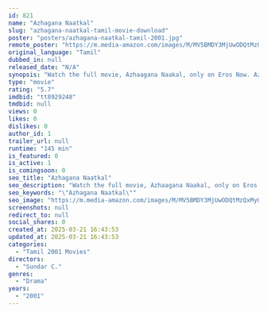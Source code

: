 ```yaml
---
id: 821
name: "Azhagana Naatkal"
slug: "azhagana-naatkal-tamil-movie-download"
poster: "posters/azhagana-naatkal-tamil-2001.jpg"
remote_poster: "https://m.media-amazon.com/images/M/MV5BMDY3MjUwODQtMzQxMy00N2UxLWJjMzItOTM1N2Y3MmIzMTkyXkEyXkFqcGdeQXVyMjA4OTI5NDQ@._V1_SX300.jpg"
original_language: "Tamil"
dubbed_in: null
released_date: "N/A"
synopsis: "Watch the full movie, Azhaagana Naakal, only on Eros Now. Azhaagana Naatkal is a 2001 Indian Tamil film, directed by Sundar C and produced by S. D. Selvan. The film stars Karthik, Rambha, Mumtaj and Goundamani in lead roles. The f..."
type: "movie"
rating: "5.7"
imdbid: "tt8929248"
tmdbid: null
views: 0
likes: 0
dislikes: 0
author_id: 1
trailer_url: null
runtime: "145 min"
is_featured: 0
is_active: 1
is_comingsoon: 0
seo_title: "Azhagana Naatkal"
seo_description: "Watch the full movie, Azhaagana Naakal, only on Eros Now. Azhaagana Naatkal is a 2001 Indian Tamil film, directed by Sundar C and produced by S. D. Selvan. The film stars Karthik, Rambha, Mumtaj and Goundamani in lead roles. The f..."
seo_keywords: "\"Azhagana Naatkal\""
seo_image: "https://m.media-amazon.com/images/M/MV5BMDY3MjUwODQtMzQxMy00N2UxLWJjMzItOTM1N2Y3MmIzMTkyXkEyXkFqcGdeQXVyMjA4OTI5NDQ@._V1_SX300.jpg"
screenshots: null
redirect_to: null
social_shares: 0
created_at: 2025-03-21 16:43:53
updated_at: 2025-03-21 16:43:53
categories:
  - "Tamil 2001 Movies"
directors:
  - "Sundar C."
genres:
  - "Drama"
years:
  - "2001"
---
```

